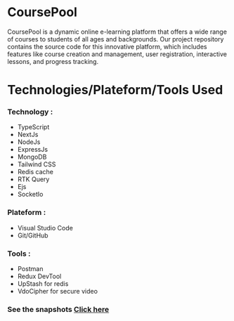 # CoursePool

CoursePool is a dynamic online e-learning platform that offers a wide range of courses to students of all ages and backgrounds. Our project repository contains the source code for this innovative platform, which includes features like course creation and management, user registration, interactive lessons, and progress tracking.

# Technologies/Plateform/Tools Used

### Technology :

- TypeScript
- NextJs
- NodeJs
- ExpressJs
- MongoDB
- Tailwind CSS
- Redis cache
- RTK Query
- Ejs
- SocketIo

### Plateform :

- Visual Studio Code
- Git/GitHub

### Tools :

- Postman
- Redux DevTool
- UpStash for redis
- VdoCipher for secure video

### See the snapshots [Click here]('Contents/Snapshots/snapshots.md')
